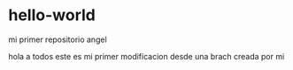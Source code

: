 # hello-world
mi primer repositorio angel

hola a todos este es mi primer modificacion desde una brach creada por mi
